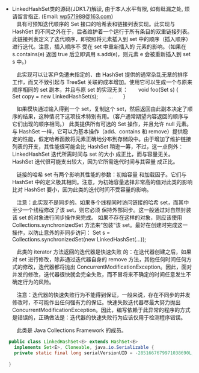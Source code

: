* LinkedHashSet类的源码(JDK1.7)解读, 由于本人水平有限, 如有纰漏之处, 烦请留言指正. (Email: wp571988@163.com)       
  &nbsp;&nbsp; 具有可预知迭代顺序的 Set 接口的哈希表和链接列表实现。此实现与 HashSet 的不同之外在于，后者维护着一个运行于所有条目的双重链接列表。此链接列表定义了迭代顺序，即按照将元素插入到 set 中的顺序（插入顺序）进行迭代。注意，插入顺序不 受在 set 中重新插入的 元素的影响。（如果在 s.contains(e) 返回 true 后立即调用 s.add(e)，则元素 e 会被重新插入到 set s 中。）

  &nbsp;&nbsp; 此实现可以让客户免遭未指定的、由 HashSet 提供的通常杂乱无章的排序工作，而又不致引起与 TreeSet 关联的成本增加。使用它可以生成一个与原来顺序相同的 set 副本，并且与原 set 的实现无关：
  &nbsp;&nbsp; &nbsp;&nbsp;    void foo(Set s) {
  &nbsp;&nbsp; &nbsp;&nbsp;        Set copy = new LinkedHashSet(s);
  &nbsp;&nbsp; &nbsp;&nbsp;        ...
  &nbsp;&nbsp; &nbsp;&nbsp;    }
 
  &nbsp;&nbsp; 如果模块通过输入得到一个 set，复制这个 set，然后返回由此副本决定了顺序的结果，这种情况下这项技术特别有用。（客户通常期望内容返回的顺序与它们出现的顺序相同。）
此类提供所有可选的 Set 操作，并且允许 null 元素。与 HashSet 一样，它可以为基本操作（add、contains 和 remove）提供稳定的性能，假定哈希函数将元素正确地分布到存储段中。由于增加了维护链接列表的开支，其性能很可能会比 HashSet 稍逊一筹，不过，这一点例外：LinkedHashSet 迭代所需时间与 set 的大小 成正比，而与容量无关。HashSet 迭代很可能支出较大，因为它所需迭代时间与其容量 成正比。

  &nbsp;&nbsp; 链接的哈希 set 有两个影响其性能的参数：初始容量 和加载因子。它们与 HashSet 中的定义极其相同。注意，为初始容量选择非常高的值对此类的影响比对 HashSet 要小，因为此类的迭代时间不受容量的影响。

  &nbsp;&nbsp; 注意：此实现不是同步的。如果多个线程同时访问链接的哈希 set，而其中至少一个线程修改了该 set，则它必须 保持外部同步。这一般通过对自然封装该 set 的对象进行同步操作来完成。 如果不存在这样的对象，则应该使用 Collections.synchronizedSet 方法来“包装”该 set。最好在创建时完成这一操作，以防止意外的非同步访问：
     Set s = Collections.synchronizedSet(new LinkedHashSet(...));
 
  &nbsp;&nbsp; 此类的 iterator 方法返回的迭代器是快速失败 的：在迭代器创建之后，如果对 set 进行修改，除非通过迭代器自身的 remove 方法，其他任何时间任何方式的修改，迭代器都将抛出 ConcurrentModificationException。因此，面对并发的修改，迭代器很快就会完全失败，而不冒将来不确定的时间任意发生不确定行为的风险。

  &nbsp;&nbsp; 注意：迭代器的快速失败行为不能得到保证，一般来说，存在不同步的并发修改时，不可能作出任何强有力的保证。快速失败迭代器尽最大努力抛出 ConcurrentModificationException。因此，编写依赖于此异常的程序的方式是错误的，正确做法是：迭代器的快速失败行为应该仅用于检测程序错误。

  &nbsp;&nbsp; 此类是 Java Collections Framework 的成员。
 
```java
  public class LinkedHashSet<E> extends HashSet<E>
    implements Set<E>, Cloneable, java.io.Serializable {
    private static final long serialVersionUID = -2851667679971038690L;
    
  }
```
